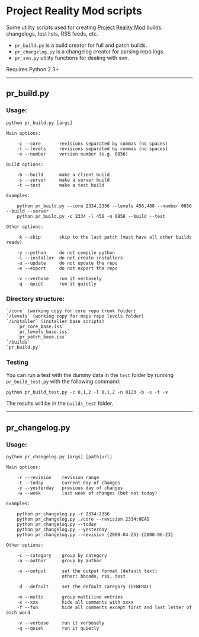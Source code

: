 # Project Reality Mod scripts

Some utility scripts used for creating [Project Reality Mod](http://realitymod.com) builds, changelogs, test lists, RSS feeds, etc.

* `pr_build.py` is a build creator for full and patch builds.
* `pr_changelog.py` is a changelog creator for parsing repo logs.
* `pr_svn.py` utility functions for dealing with svn.

Requires Python 2.3+


---

## pr_build.py

### Usage:

	python pr_build.py [args]

	Main options:

		-c --core       revisions separated by commas (no spaces)
		-l --levels     revisions separated by commas (no spaces)
		-n --number     version number (e.g. 0856)

	Build options:

		-b --build      make a client build
		-s --server     make a server build
		-t --test       make a test build

	Examples:

		python pr_build.py --core 2334,2356 --levels 456,488 --number 0856 --build --server
		python pr_build.py -c 2334 -l 456 -n 0856 --build --test

	Other options:

		-k --skip       skip to the last patch (must have all other builds ready)

		-y --python     do not compile python
		-i --installer  do not create installers
		-u --update     do not update the repo
		-e --export     do not export the repo

		-v --verbose    run it verbosely
		-q --quiet      run it quietly

### Directory structure:

	`/core` (working copy for core repo trunk folder)
	`/levels` (working copy for maps repo levels folder)
	`/installer` (installer base scripts)
		`pr_core_base.iss`
		`pr_levels_base.iss`
		`pr_patch_base.iss`
	`/builds`
	`pr_build.py`

### Testing

You can run a test with the dummy data in the `test` folder by running `pr_build_test.py` with the following command:

	python pr_build_test.py -c 0,1,2 -l 0,1,2 -n 0123 -b -s -t -v

The results will be in the `builds_test` folder.


---

## pr_changelog.py

### Usage:

	python pr_changelog.py [args] [path|url]

	Main options:
	
		-r --revision    revision range
		-t --today       current day of changes
		-y --yesterday   previous day of changes
		-w --week        last week of changes (but not today)

	Examples:

		python pr_changelog.py -r 2334:2356
		python pr_changelog.py ./core --revision 2334:HEAD
		python pr_changelog.py --today
		python pr_changelog.py --yesterday
		python pr_changelog.py --revision {2008-04-25}:{2008-06-23}

	Other options:
	
		-c --category    group by category
		-a --author      group by author
	
		-o --output      set the output format (default text)
		                 other: bbcode, rss, test
	
		-d --default     set the default category (GENERAL)
	
		-m --multi       group multiline entries
		-x --xxx         hide all comments with xxxx
		-f --fun         hide all comments except first and last letter of each word
	
		-v --verbose     run it verbosely
		-q --quiet       run it quietly


